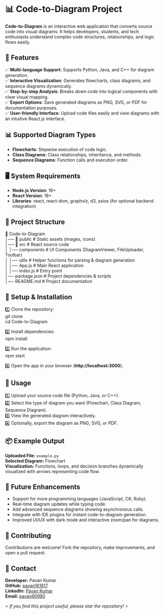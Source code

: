 # 📊 Code-to-Diagram Project

**Code-to-Diagram** is an interactive web application that converts source code into visual diagrams. It helps developers, students, and tech enthusiasts understand complex code structures, relationships, and logic flows easily.

## 🚀 Features
✅ **Multi-language Support**: Supports Python, Java, and C++ for diagram generation.  
✅ **Interactive Visualization**: Generates flowcharts, class diagrams, and sequence diagrams dynamically.  
✅ **Step-by-step Analysis**: Breaks down code into logical components with clear visual mapping.  
✅ **Export Options**: Save generated diagrams as PNG, SVG, or PDF for documentation purposes.  
✅ **User-friendly Interface**: Upload code files easily and view diagrams with an intuitive React.js interface.  

## 📊 Supported Diagram Types
- **Flowcharts**: Stepwise execution of code logic.  
- **Class Diagrams**: Class relationships, inheritance, and methods.  
- **Sequence Diagrams**: Function calls and execution order.  

## 🖥 System Requirements
- **Node.js Version**: 16+  
- **React Version**: 18+  
- **Libraries**: react, react-dom, graphviz, d3, axios (for optional backend integration)  

## 📂 Project Structure
📂 Code-to-Diagram  
│── 📁 public          # Static assets (images, icons)  
│── 📁 src             # React source code  
│   │── components     # UI Components (DiagramViewer, FileUploader, Toolbar)  
│   │── utils          # Helper functions for parsing & diagram generation  
│   │── App.js         # Main React application  
│   │── index.js       # Entry point  
│── package.json       # Project dependencies & scripts  
│── README.md          # Project documentation  

## 🔧 Setup & Installation
1️⃣ Clone the repository:  
git clone <your-repo-link>  
cd Code-to-Diagram  

2️⃣ Install dependencies:  
npm install  

3️⃣ Run the application:  
npm start  

4️⃣ Open the app in your browser (**http://localhost:3000**).  

## 📜 Usage
1️⃣ Upload your source code file (Python, Java, or C++).  
2️⃣ Select the type of diagram you want (Flowchart, Class Diagram, Sequence Diagram).  
3️⃣ View the generated diagram interactively.  
4️⃣ Optionally, export the diagram as PNG, SVG, or PDF.  

## 📦 Example Output
**Uploaded File:** `example.py`  
**Selected Diagram:** Flowchart  
**Visualization:** Functions, loops, and decision branches dynamically visualized with arrows representing code flow.  

## 🏅 Future Enhancements
- Support for more programming languages (JavaScript, C#, Ruby).  
- Real-time diagram updates while typing code.  
- Add advanced sequence diagrams showing asynchronous calls.  
- Integrate with IDE plugins for instant code-to-diagram generation.  
- Improved UI/UX with dark mode and interactive zoom/pan for diagrams.  

## 🤝 Contributing
Contributions are welcome! Fork the repository, make improvements, and open a pull request.  

## 📧 Contact
**Developer:** Pavan Kumar  
**GitHub:** [pavan161617](https://github.com/pavan161617)  
**LinkedIn:** [Pavan Kumar](https://www.linkedin.com/in/pavan-kumar-b7639125a/)  
**Email:** [pavan90990](mailto:pavan90990@gmail.com)  

⭐ *If you find this project useful, please star the repository!* ⭐
